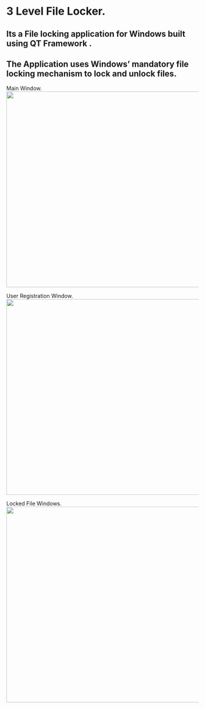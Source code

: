 # 3 Level File Locker.

## Its a File locking application for Windows built using QT Framework .
## The Application uses Windows’ mandatory file locking mechanism to lock and unlock files.

Main Window.
<img src="https://imgur.com/pKXd5c7.jpg" height="512">


User Registration Window.
<img src="https://imgur.com/JH4pFZy.jpg" height="512">


Locked File Windows.
<img src="https://imgur.com/1tFE271.jpg" height="512">
